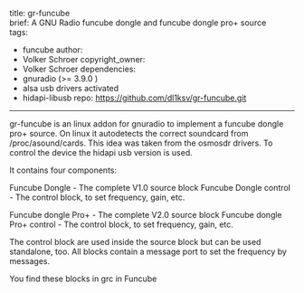 title: gr-funcube   
brief: A GNU Radio funcube dongle and funcube dongle pro+ source  
tags:
  - funcube
author:  
  - Volker Schroer
copyright_owner:
  - Volker Schroer
dependencies:
  - gnuradio (>= 3.9.0 )
  - alsa usb drivers activated
  - hidapi-libusb
repo: https://github.com/dl1ksv/gr-funcube.git
---
gr-funcube is an linux addon for gnuradio to implement a funcube dongle pro+ source.
On linux it autodetects the correct soundcard from /proc/asound/cards.
This idea was taken from the osmosdr drivers.  To control the device  the hidapi usb version is used.

It contains four components:
 
Funcube Dongle              - The complete V1.0 source block
Funcube Dongle control      - The control block, to set frequency, gain, etc.

Funcube dongle Pro+         - The complete V2.0 source block 
Funcube dongle Pro+ control - The control block, to set frequency, gain, etc.

The  control block are used inside the source block but can be used standalone, too.
All blocks contain a message port to set the frequency by messages.

You find these blocks in grc in Funcube


